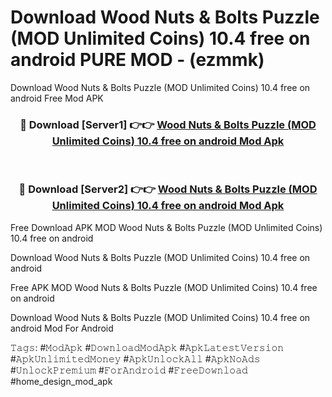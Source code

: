 # Download Wood Nuts & Bolts Puzzle (MOD Unlimited Coins) 10.4 free on android PURE MOD - (ezmmk)
Download Wood Nuts & Bolts Puzzle (MOD Unlimited Coins) 10.4 free on android Free Mod APK

<div align="center">
<h3>🔴 Download [Server1] 👉👉 <a href="https://apk-comot.site?title=Wood_Nuts_&_Bolts_Puzzle_(MOD_Unlimited_Coins)_10.4_free_on_android">Wood Nuts & Bolts Puzzle (MOD Unlimited Coins) 10.4 free on android Mod Apk</a></h3><br>

<h3>🔴 Download [Server2] 👉👉 <a href="https://apk-comot.site?title=Wood_Nuts_&_Bolts_Puzzle_(MOD_Unlimited_Coins)_10.4_free_on_android">Wood Nuts & Bolts Puzzle (MOD Unlimited Coins) 10.4 free on android Mod Apk</a></h3>
</div>


Free Download APK MOD Wood Nuts & Bolts Puzzle (MOD Unlimited Coins) 10.4 free on android

Download Wood Nuts & Bolts Puzzle (MOD Unlimited Coins) 10.4 free on android 

Free APK MOD Wood Nuts & Bolts Puzzle (MOD Unlimited Coins) 10.4 free on android 

Download Wood Nuts & Bolts Puzzle (MOD Unlimited Coins) 10.4 free on android Mod For Android

𝚃𝚊𝚐𝚜: #𝙼𝚘𝚍𝙰𝚙𝚔 #𝙳𝚘𝚠𝚗𝚕𝚘𝚊𝚍𝙼𝚘𝚍𝙰𝚙𝚔 #𝙰𝚙𝚔𝙻𝚊𝚝𝚎𝚜𝚝𝚅𝚎𝚛𝚜𝚒𝚘𝚗 #𝙰𝚙𝚔𝚄𝚗𝚕𝚒𝚖𝚒𝚝𝚎𝚍𝙼𝚘𝚗𝚎𝚢 #𝙰𝚙𝚔𝚄𝚗𝚕𝚘𝚌𝚔𝙰𝚕𝚕 #𝙰𝚙𝚔𝙽𝚘𝙰𝚍𝚜 #𝚄𝚗𝚕𝚘𝚌𝚔𝙿𝚛𝚎𝚖𝚒𝚞𝚖 #𝙵𝚘𝚛𝙰𝚗𝚍𝚛𝚘𝚒𝚍 #𝙵𝚛𝚎𝚎𝙳𝚘𝚠𝚗𝚕𝚘𝚊𝚍 #home_design_mod_apk